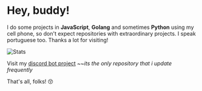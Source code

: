 # Hey, buddy!

I do some projects in **JavaScript**, **Golang** and sometimes **Python** using my cell phone, so don't expect repositories with extraordinary projects. I speak portuguese too. Thanks a lot for visiting!

![Stats](https://github-readme-stats.vercel.app/api?username=trywesley&show_icons=true)

Visit my [discord bot project](https://github.com/trywesley/desposito) *~~its the only repository that i update frequently*

That's all, folks! 😚
<!--
**trywesley/trywesley** is a ✨ _special_ ✨ repository because its `README.md` (this file) appears on your GitHub profile.

Here are some ideas to get you started:

- 🔭 I’m currently working on ...
- 🌱 I’m currently learning ...
- 👯 I’m looking to collaborate on ...
- 🤔 I’m looking for help with ...
- 💬 Ask me about ...
- 📫 How to reach me: ...
- 😄 Pronouns: ...
- ⚡ Fun fact: ...
-->
